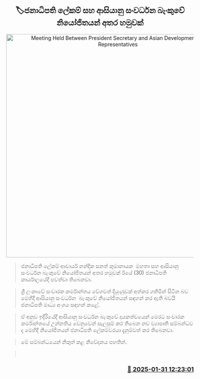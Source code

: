 <p align='center'><b><h2 align='center' title='Meeting Held Between President Secretary and Asian Development Bank Representatives'>🏷ජනාධිපති ලේකම් සහ ආසියානු සංවර්ධන බැංකුවේ නියෝජිතයන් අතර හමුවක්</h2></b></p>
<p align='center'><img src='https://helakuru.sgp1.cdn.digitaloceanspaces.com/esana/images/lib/pmd-yty.jpg' width='600' alt='Meeting Held Between President Secretary and Asian Development Bank Representatives'></p>

> ජනාධිපති ලේකම් ආචාර්ය නන්දික සනත් කුමානායක  මහතා සහ ආසියානු සංවර්ධන බැංකුවේ නියෝජිතයන් අතර හමුවක් ඊයේ (30) ජනාධිපති කාර්යාලයේදී පවත්වා තිබෙනවා.

> ශ්‍රී ලංකාවේ සංචාරක කර්මාන්තය වේගවත් දියුණුවක් අත්කර ගනිමින් සිටින බව මෙහිදී ආසියානු සංවර්ධන  බැංකුවේ නියෝජිතයන් සඳහන් කර ඇති බවයි ජනාධිපති මාධ්‍ය අංශය සඳහන් කළේ.

> ඒ අනුව ඉදිරියේදී ආසියානු සංවර්ධන බැංකුවේ දායකත්වයෙන් මෙරට සංචාරක කර්මාන්තයේ උන්නතිය වෙනුවෙන් සැලසුම් කර තිබෙන නව ව්‍යාපෘති සම්බන්ධව ද මෙහිදී නියෝජිතයන් ජනාධිපති ලේකම්වරයා දැනුම්වත් කර තිබෙනවා.

> මේ සම්බන්ධයෙන් නිකුත් කළ නිවේදනය පහතින්. 

>  



<h3 align='right'><a href='https://www.helakuru.lk/esana/p/107059/'>📅 2025-01-31 12:23:01</a></h3>
